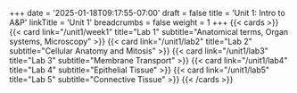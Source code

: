 +++
date = '2025-01-18T09:17:55-07:00'
draft = false
title = 'Unit 1: Intro to A&P'
linkTitle = 'Unit 1'
breadcrumbs = false
weight = 1
+++
{{< cards >}}
    {{< card link="/unit1/week1" title="Lab 1" subtitle="Anatomical terms, Organ systems, Microscopy" >}}
    {{< card link="/unit1/lab2" title="Lab 2" subtitle="Cellular Anatomy and Mitosis" >}}
    {{< card link="/unit1/lab3" title="Lab 3" subtitle="Membrane Transport" >}}
    {{< card link="/unit1/lab4" title="Lab 4" subtitle="Epithelial Tissue" >}}
    {{< card link="/unit1/lab5" title="Lab 5" subtitle="Connective Tissue" >}}
{{< /cards >}}